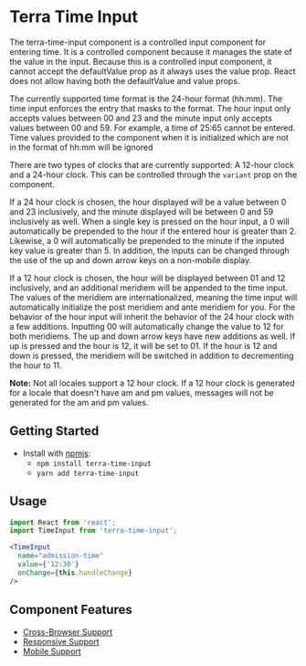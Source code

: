 # Terra Time Input

The terra-time-input component is a controlled input component for entering time. It is a controlled component because it manages the state of the value in the input. Because this is a controlled input component, it cannot accept the defaultValue prop as it always uses the value prop. React does not allow having both the defaultValue and value props.

The currently supported time format is the 24-hour format (hh:mm). The time input enforces the entry that masks to the format. The hour input only accepts values between 00 and 23 and the minute input only accepts values between 00 and 59. For example, a time of 25:65 cannot be entered. Time values provided to the component when it is initialized which are not in the format of hh:mm will be ignored

There are two types of clocks that are currently supported: A 12-hour clock and a 24-hour clock. This can be controlled through the `variant` prop on the component.

If a 24 hour clock is chosen, the hour displayed will be a value between 0 and 23 inclusively, and the minute displayed will be between 0 and 59 inclusively as well. When a single key is pressed on the hour input, a 0 will automatically be prepended to the hour if the entered hour is greater than 2. Likewise, a 0 will automatically be prepended to the minute if the inputed key value is greater than 5. In addition, the inputs can be changed through the use of the up and down arrow keys on a non-mobile display.

If a 12 hour clock is chosen, the hour will be displayed between 01 and 12 inclusively, and an additional meridiem will be appended to the time input. The values of the meridiem are internationalized, meaning the time input will automatically initialize the post meridiem and ante meridiem for you. For the behavior of the hour input will inherit the behavior of the 24 hour clock with a few additions. Inputting 00 will automatically change the value to 12 for both meridiems. The up and down arrow keys have new additions as well. If up is pressed and the hour is 12, it will be set to 01. If the hour is 12 and down is pressed, the meridiem will be switched in addition to decrementing the hour to 11.

**Note:** Not all locales support a 12 hour clock. If a 12 hour clock is generated for a locale that doesn't have am and pm values, messages will not be generated for the am and pm values.

## Getting Started

- Install with [npmjs](https://www.npmjs.com):
  - `npm install terra-time-input`
  - `yarn add terra-time-input`

## Usage

```jsx
import React from 'react';
import TimeInput from 'terra-time-input';

<TimeInput
  name="admission-time"
  value={'12:30'}
  onChange={this.handleChange}
/>
```

## Component Features
* [Cross-Browser Support](https://github.com/cerner/terra-ui/blob/master/src/terra-dev-site/contributing/ComponentStandards.e.contributing.md#cross-browser-support)
* [Responsive Support](https://github.com/cerner/terra-ui/blob/master/src/terra-dev-site/contributing/ComponentStandards.e.contributing.md#responsive-support)
* [Mobile Support](https://github.com/cerner/terra-ui/blob/master/src/terra-dev-site/contributing/ComponentStandards.e.contributing.md#mobile-support)
